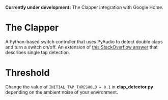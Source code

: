 **Currently under development:** The Clapper integration with Google Home.

# The Clapper
A Python-based switch controller that uses PyAudio to detect double claps and turn a switch on/off. An extension of [this StackOverflow answer](https://stackoverflow.com/questions/4160175/detect-tap-with-pyaudio-from-live-mic) that describes single tap detection.

# Threshold
Change the value of ``INITIAL_TAP_THRESHOLD = 0.1`` in **clap_detector.py** depending on the ambient noise of your environment.

